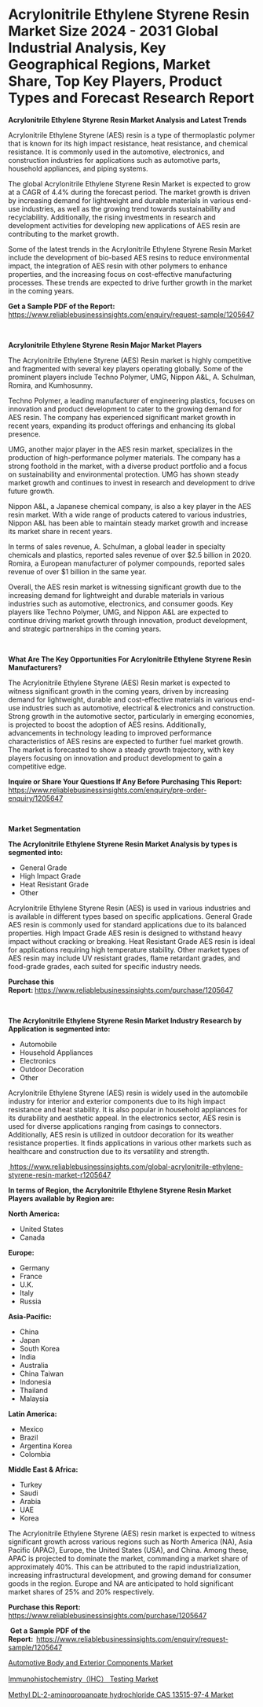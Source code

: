 <p><h1>Acrylonitrile Ethylene Styrene Resin Market Size 2024 - 2031 Global Industrial Analysis, Key Geographical Regions, Market Share, Top Key Players, Product Types and Forecast Research Report</h1></p><p><strong>Acrylonitrile Ethylene Styrene Resin Market Analysis and Latest Trends</strong></p>
<p><p>Acrylonitrile Ethylene Styrene (AES) resin is a type of thermoplastic polymer that is known for its high impact resistance, heat resistance, and chemical resistance. It is commonly used in the automotive, electronics, and construction industries for applications such as automotive parts, household appliances, and piping systems.</p><p>The global Acrylonitrile Ethylene Styrene Resin Market is expected to grow at a CAGR of 4.4% during the forecast period. The market growth is driven by increasing demand for lightweight and durable materials in various end-use industries, as well as the growing trend towards sustainability and recyclability. Additionally, the rising investments in research and development activities for developing new applications of AES resin are contributing to the market growth.</p><p>Some of the latest trends in the Acrylonitrile Ethylene Styrene Resin Market include the development of bio-based AES resins to reduce environmental impact, the integration of AES resin with other polymers to enhance properties, and the increasing focus on cost-effective manufacturing processes. These trends are expected to drive further growth in the market in the coming years.</p></p>
<p><strong>Get a Sample PDF of the Report:&nbsp;</strong> <a href="https://www.reliablebusinessinsights.com/enquiry/request-sample/1205647">https://www.reliablebusinessinsights.com/enquiry/request-sample/1205647</a></p>
<p>&nbsp;</p>
<p><strong>Acrylonitrile Ethylene Styrene Resin Major Market Players</strong></p>
<p><p>The Acrylonitrile Ethylene Styrene (AES) Resin market is highly competitive and fragmented with several key players operating globally. Some of the prominent players include Techno Polymer, UMG, Nippon A&L, A. Schulman, Romira, and Kumhosunny.</p><p>Techno Polymer, a leading manufacturer of engineering plastics, focuses on innovation and product development to cater to the growing demand for AES resin. The company has experienced significant market growth in recent years, expanding its product offerings and enhancing its global presence.</p><p>UMG, another major player in the AES resin market, specializes in the production of high-performance polymer materials. The company has a strong foothold in the market, with a diverse product portfolio and a focus on sustainability and environmental protection. UMG has shown steady market growth and continues to invest in research and development to drive future growth.</p><p>Nippon A&L, a Japanese chemical company, is also a key player in the AES resin market. With a wide range of products catered to various industries, Nippon A&L has been able to maintain steady market growth and increase its market share in recent years.</p><p>In terms of sales revenue, A. Schulman, a global leader in specialty chemicals and plastics, reported sales revenue of over $2.5 billion in 2020. Romira, a European manufacturer of polymer compounds, reported sales revenue of over $1 billion in the same year.</p><p>Overall, the AES resin market is witnessing significant growth due to the increasing demand for lightweight and durable materials in various industries such as automotive, electronics, and consumer goods. Key players like Techno Polymer, UMG, and Nippon A&L are expected to continue driving market growth through innovation, product development, and strategic partnerships in the coming years.</p></p>
<p>&nbsp;</p>
<p><strong>What Are The Key Opportunities For Acrylonitrile Ethylene Styrene Resin Manufacturers?</strong></p>
<p><p>The Acrylonitrile Ethylene Styrene (AES) Resin market is expected to witness significant growth in the coming years, driven by increasing demand for lightweight, durable and cost-effective materials in various end-use industries such as automotive, electrical & electronics and construction. Strong growth in the automotive sector, particularly in emerging economies, is projected to boost the adoption of AES resins. Additionally, advancements in technology leading to improved performance characteristics of AES resins are expected to further fuel market growth. The market is forecasted to show a steady growth trajectory, with key players focusing on innovation and product development to gain a competitive edge.</p></p>
<p><strong>Inquire or Share Your Questions If Any Before Purchasing This Report:</strong> <a href="https://www.reliablebusinessinsights.com/enquiry/pre-order-enquiry/1205647">https://www.reliablebusinessinsights.com/enquiry/pre-order-enquiry/1205647</a></p>
<p>&nbsp;</p>
<p><strong>Market Segmentation</strong></p>
<p><strong>The Acrylonitrile Ethylene Styrene Resin Market Analysis by types is segmented into:</strong></p>
<p><ul><li>General Grade</li><li>High Impact Grade</li><li>Heat Resistant Grade</li><li>Other</li></ul></p>
<p><p>Acrylonitrile Ethylene Styrene Resin (AES) is used in various industries and is available in different types based on specific applications. General Grade AES resin is commonly used for standard applications due to its balanced properties. High Impact Grade AES resin is designed to withstand heavy impact without cracking or breaking. Heat Resistant Grade AES resin is ideal for applications requiring high temperature stability. Other market types of AES resin may include UV resistant grades, flame retardant grades, and food-grade grades, each suited for specific industry needs.</p></p>
<p><strong>Purchase this Report:&nbsp;</strong><a href="https://www.reliablebusinessinsights.com/purchase/1205647">https://www.reliablebusinessinsights.com/purchase/1205647</a></p>
<p>&nbsp;</p>
<p><strong>The Acrylonitrile Ethylene Styrene Resin Market Industry Research by Application is segmented into:</strong></p>
<p><ul><li>Automobile</li><li>Household Appliances</li><li>Electronics</li><li>Outdoor Decoration</li><li>Other</li></ul></p>
<p><p>Acrylonitrile Ethylene Styrene (AES) resin is widely used in the automobile industry for interior and exterior components due to its high impact resistance and heat stability. It is also popular in household appliances for its durability and aesthetic appeal. In the electronics sector, AES resin is used for diverse applications ranging from casings to connectors. Additionally, AES resin is utilized in outdoor decoration for its weather resistance properties. It finds applications in various other markets such as healthcare and construction due to its versatility and strength.</p></p>
<p><a href="https://www.reliablebusinessinsights.com/global-acrylonitrile-ethylene-styrene-resin-market-r1205647">&nbsp;https://www.reliablebusinessinsights.com/global-acrylonitrile-ethylene-styrene-resin-market-r1205647</a></p>
<p><strong>In terms of Region, the Acrylonitrile Ethylene Styrene Resin Market Players available by Region are:</strong></p>
<p>
    <p> <strong> North America: </strong>
        <ul>
            <li>United States</li>
            <li>Canada</li>
        </ul>
        </p> 
    <p> <strong> Europe: </strong>
        <ul>
            <li>Germany</li>
            <li>France</li>
            <li>U.K.</li>
            <li>Italy</li>
            <li>Russia</li>
        </ul>
        </p> 
    <p> <strong> Asia-Pacific: </strong>
        <ul>
            <li>China</li>
            <li>Japan</li>
            <li>South Korea</li>
            <li>India</li>
            <li>Australia</li>
            <li>China Taiwan</li>
            <li>Indonesia</li>
            <li>Thailand</li>
            <li>Malaysia</li>
        </ul>
        </p> 
    <p> <strong> Latin America: </strong>
        <ul>
            <li>Mexico</li>
            <li>Brazil</li>
            <li>Argentina Korea</li>
            <li>Colombia</li>
        </ul>
        </p> 
    <p> <strong> Middle East & Africa: </strong>
        <ul>
            <li>Turkey</li>
            <li>Saudi</li>
            <li>Arabia</li>
            <li>UAE</li>
            <li>Korea</li>
        </ul>
    </p>
    </p>
<p><p>The Acrylonitrile Ethylene Styrene (AES) resin market is expected to witness significant growth across various regions such as North America (NA), Asia Pacific (APAC), Europe, the United States (USA), and China. Among these, APAC is projected to dominate the market, commanding a market share of approximately 40%. This can be attributed to the rapid industrialization, increasing infrastructural development, and growing demand for consumer goods in the region. Europe and NA are anticipated to hold significant market shares of 25% and 20% respectively.</p></p>
<p><strong>Purchase this Report: </strong><a href="https://www.reliablebusinessinsights.com/purchase/1205647">https://www.reliablebusinessinsights.com/purchase/1205647</a></p>
<p>&nbsp;<strong>Get a Sample PDF of the Report:&nbsp;&nbsp;</strong><a href="https://www.reliablebusinessinsights.com/enquiry/request-sample/1205647">https://www.reliablebusinessinsights.com/enquiry/request-sample/1205647</a></p>
<p><strong></strong></p>
<p><p><a href="https://view.publitas.com/reportprime-1/automotive-body-and-exterior-components-market-forecast-global-market-trends-and-analysis-from-2024-to-2031-covered-in-122-pages/">Automotive Body and Exterior Components Market</a></p><p><a href="https://github.com/salfordkingie/Market-Research-Report-List-1/blob/main/immunohistochemistryihc-testing-market.md">Immunohistochemistry（IHC） Testing Market</a></p><p><a href="https://github.com/julian6Skinner/Market-Research-Report-List-1/blob/main/methyl-dl-2-aminopropanoate-hydrochloride-cas-13515-97-4-market.md">Methyl DL-2-aminopropanoate hydrochloride CAS 13515-97-4 Market</a></p></p>